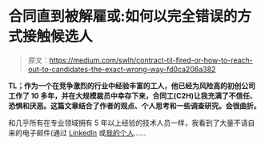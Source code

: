 # 合同直到被解雇或:如何以完全错误的方式接触候选人

> 原文：<https://medium.com/swlh/contract-til-fired-or-how-to-reach-out-to-candidates-the-exact-wrong-way-fd0ca206a382>

**TL；作为一个在竞争激烈的行业中经验丰富的工人，他已经为风险高的初创公司工作了 10 多年，并在大规模裁员中幸存下来，合同工(C2H)让我充满了不信任、恐惧和厌恶。这篇文章结合了作者的观点、个人思考和一些调查研究。会很曲折。**

和几乎所有在专业领域拥有 5 年以上经验的技术人员一样，我看到了大量不请自来的电子邮件(通过 [LinkedIn](https://www.linkedin.com/in/kyle-cyree-72831631/) 或[我的个人](https://kylecyree.com/)……
